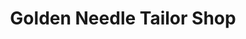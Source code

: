 ---
title: "Golden Needle Tailor Shop"
url: /baton-rouge/golden-needle-tailor-shop/
shop: Schneiderei
---